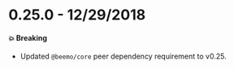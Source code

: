 # 0.25.0 - 12/29/2018

#### 💥 Breaking

- Updated `@beemo/core` peer dependency requirement to v0.25.
